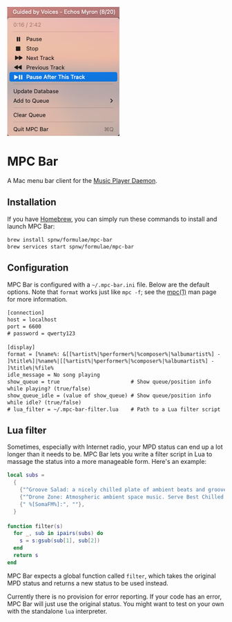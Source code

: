 ![MPC Bar](mpc-bar.png)

# MPC Bar
A Mac menu bar client for the [Music Player Daemon](https://www.musicpd.org).

## Installation
If you have [Homebrew](https://brew.sh), you can simply run these
commands to install and launch MPC Bar:

```
brew install spnw/formulae/mpc-bar
brew services start spnw/formulae/mpc-bar
```

## Configuration
MPC Bar is configured with a `~/.mpc-bar.ini` file.  Below are the
default options.  Note that `format` works just like `mpc -f`; see the
[mpc(1)](https://man.archlinux.org/man/mpc.1#f,) man page for more
information.

```
[connection]
host = localhost
port = 6600
# password = qwerty123

[display]
format = [%name%: &[[%artist%|%performer%|%composer%|%albumartist%] - ]%title%]|%name%|[[%artist%|%performer%|%composer%|%albumartist%] - ]%title%|%file%
idle_message = No song playing
show_queue = true                       # Show queue/position info while playing? (true/false)
show_queue_idle = (value of show_queue) # Show queue/position info while idle? (true/false)
# lua_filter = ~/.mpc-bar-filter.lua    # Path to a Lua filter script
```

## Lua filter
Sometimes, especially with Internet radio, your MPD status can end up
a lot longer than it needs to be.  MPC Bar lets you write a filter
script in Lua to massage the status into a more manageable form.
Here's an example:

```lua
local subs =
  {
    {"^Groove Salad: a nicely chilled plate of ambient beats and grooves.", "[Groove Salad]"},
    {"^Drone Zone: Atmospheric ambient space music. Serve Best Chilled. Safe with most medications.", "[Drone Zone]"},
    {" %[SomaFM%]:", ""},
  }

function filter(s)
  for _, sub in ipairs(subs) do
    s = s:gsub(sub[1], sub[2])
  end
  return s
end
```

MPC Bar expects a global function called `filter`, which takes the
original MPD status and returns a new status to be used instead.

Currently there is no provision for error reporting.  If your code has
an error, MPC Bar will just use the original status.  You might want
to test on your own with the standalone `lua` interpreter.
